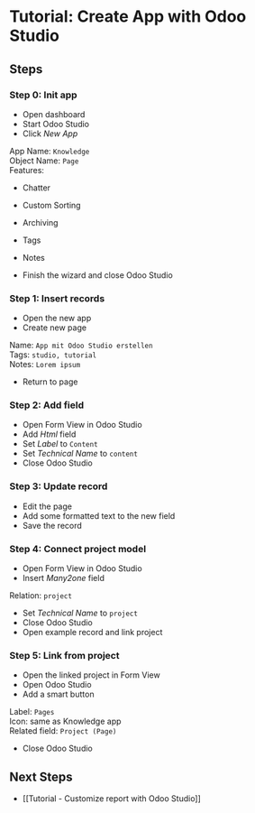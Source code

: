 # Tutorial: Create App with Odoo Studio

## Steps

### Step 0: Init app

* Open dashboard
* Start Odoo Studio
* Click *New App*

App Name: `Knowledge`\
Object Name: `Page`\
Features:
* Chatter
* Custom Sorting
* Archiving
* Tags
* Notes

* Finish the wizard and close Odoo Studio

### Step 1: Insert records

* Open the new app
* Create new page

Name: `App mit Odoo Studio erstellen`\
Tags: `studio, tutorial`\
Notes: `Lorem ipsum`

* Return to page

### Step 2: Add field

* Open Form View in Odoo Studio
* Add *Html* field
* Set *Label* to `Content`
* Set *Technical Name* to `content`
* Close Odoo Studio

### Step 3: Update record

* Edit the page
* Add some formatted text to the new field
* Save the record

### Step 4: Connect project model

* Open Form View in Odoo Studio
* Insert *Many2one* field

Relation: `project`

* Set *Technical Name* to `project`
* Close Odoo Studio
* Open example record and link project

### Step 5: Link from project

* Open the linked project in Form View
* Open Odoo Studio
* Add a smart button

Label: `Pages`\
Icon: same as Knowledge app\
Related field: `Project (Page)`

* Close Odoo Studio

## Next Steps

* [[Tutorial - Customize report with Odoo Studio]]